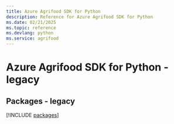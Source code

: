 ```yaml
---
title: Azure Agrifood SDK for Python
description: Reference for Azure Agrifood SDK for Python
ms.date: 02/21/2025
ms.topic: reference
ms.devlang: python
ms.service: agrifood
---
```

# Azure Agrifood SDK for Python - legacy
## Packages - legacy
[!INCLUDE [packages](agrifood-index.md)]
